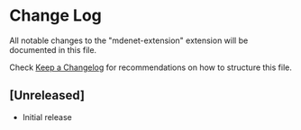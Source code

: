 # Change Log

All notable changes to the "mdenet-extension" extension will be documented in this file.

Check [Keep a Changelog](http://keepachangelog.com/) for recommendations on how to structure this file.

## [Unreleased]

- Initial release